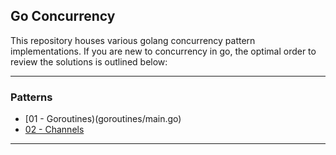 ## Go Concurrency

This repository houses various golang concurrency pattern implementations.  If you are new to 
concurrency in go, the optimal order to review the solutions is outlined below:

-----

### Patterns

* [01 - Goroutines)(goroutines/main.go)
* [02 - Channels](channels/main.go)

-----
